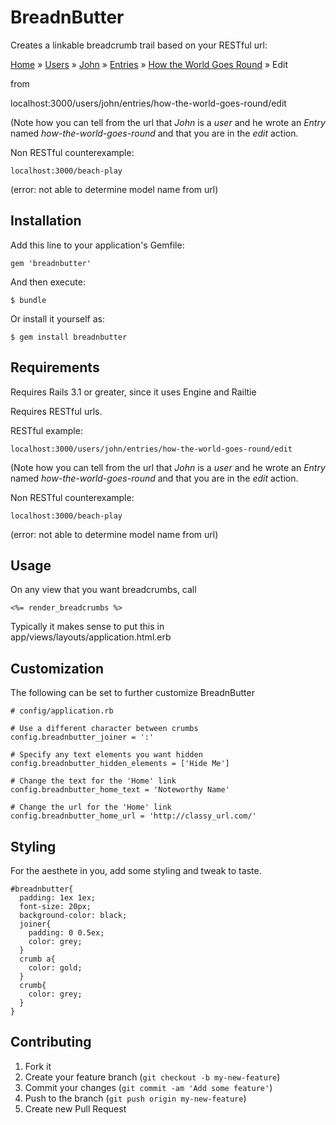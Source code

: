 # BreadnButter

Creates a linkable breadcrumb trail based on your RESTful url:

[Home](http://localhost:3000/) » [Users](http://localhost:3000/users/) » [John](http://localhost:3000/users/john/) » [Entries](http://localhost:3000/users/john/entries/) » [How the World Goes Round](http://localhost:3000/users/john/entries/how-the-world-goes-round) » Edit

from

localhost:3000/users/john/entries/how-the-world-goes-round/edit


(Note how you can tell from the url that *John* is a *user* and he wrote an *Entry* named *how-the-world-goes-round* and that you are in the *edit* action.

Non RESTful counterexample: 

    localhost:3000/beach-play

(error: not able to determine model name from url)


## Installation

Add this line to your application's Gemfile:

    gem 'breadnbutter'

And then execute:

    $ bundle

Or install it yourself as:

    $ gem install breadnbutter

## Requirements

Requires Rails 3.1 or greater, since it uses Engine and Railtie

Requires RESTful urls. 

RESTful example: 

    localhost:3000/users/john/entries/how-the-world-goes-round/edit

(Note how you can tell from the url that *John* is a *user* and he wrote an *Entry* named *how-the-world-goes-round* and that you are in the *edit* action.

Non RESTful counterexample: 

    localhost:3000/beach-play

(error: not able to determine model name from url)



## Usage

On any view that you want breadcrumbs, call
 
    <%= render_breadcrumbs %>

Typically it makes sense to put this in app/views/layouts/application.html.erb

## Customization

The following can be set to further customize BreadnButter
    
    # config/application.rb

    # Use a different character between crumbs
    config.breadnbutter_joiner = ':'

    # Specify any text elements you want hidden
    config.breadnbutter_hidden_elements = ['Hide Me']

    # Change the text for the 'Home' link
    config.breadnbutter_home_text = 'Noteworthy Name'

    # Change the url for the 'Home' link
    config.breadnbutter_home_url = 'http://classy_url.com/'

## Styling

For the aesthete in you, add some styling and tweak to taste.
    
    #breadnbutter{
      padding: 1ex 1ex;
      font-size: 20px;
      background-color: black;
      joiner{
        padding: 0 0.5ex;
        color: grey;
      }
      crumb a{
        color: gold;
      }
      crumb{
        color: grey;
      }
    }

## Contributing

1. Fork it
2. Create your feature branch (`git checkout -b my-new-feature`)
3. Commit your changes (`git commit -am 'Add some feature'`)
4. Push to the branch (`git push origin my-new-feature`)
5. Create new Pull Request
